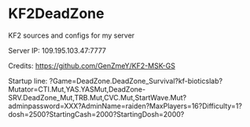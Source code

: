# KF2DeadZone
KF2 sources and configs for my server

Server IP: 109.195.103.47:7777

Credits: https://github.com/GenZmeY/KF2-MSK-GS

Startup line: ?Game=DeadZone.DeadZone_Survival?kf-bioticslab?Mutator=CTI.Mut,YAS.YASMut,DeadZone-SRV.DeadZone_Mut,TRB.Mut,CVC.Mut,StartWave.Mut?adminpassword=XXX?AdminName=raiden?MaxPlayers=16?Difficulty=1?dosh=2500?StartingCash=2000?StartingDosh=2000?

